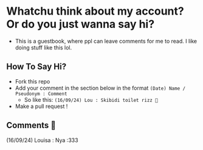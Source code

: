 # Whatchu think about my account? Or do you just wanna say hi?
- This is a guestbook, where ppl can leave comments for me to read. I like doing stuff like this lol.

## How To Say Hi?
- Fork this repo
- Add your comment in the section below in the format
  ```(Date) Name / Pseudonym : Comment```
  - So like this:
  ```(16/09/24) Lou : Skibidi toilet rizz 💜```
- Make a pull request !


## Comments 🎍 
<div align = left>
<!--Input here !!-->

  
(16/09/24) Louisa : Nya :333 
</div>
